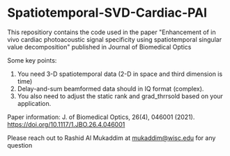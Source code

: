 # Spatiotemporal-SVD-Cardiac-PAI

This repositiory contains the code used in the paper "Enhancement of in vivo cardiac photoacoustic signal specificity using spatiotemporal singular value decomposition" published in Journal of Biomedical Optics

Some key points: 
1)	You need 3-D spatiotemporal data (2-D in space and third dimension is time)
2)	Delay-and-sum beamformed data should in IQ format (complex). 
3)	You also need to adjust the static rank and grad_thrrsold based on your application. 

Paper information: J. of Biomedical Optics, 26(4), 046001 (2021). https://doi.org/10.1117/1.JBO.26.4.046001

Please reach out to Rashid Al Mukaddim at mukaddim@wisc.edu for any question
